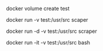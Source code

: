 docker volume create test

docker run -v test:/usr/src scaper

docker run -d -v test:/usr/src scraper

docker run -it -v test:/usr/src bash


